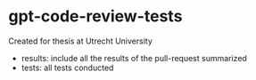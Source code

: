 # gpt-code-review-tests
Created for thesis at Utrecht University

- results: include all the results of the pull-request summarized
- tests: all tests conducted
